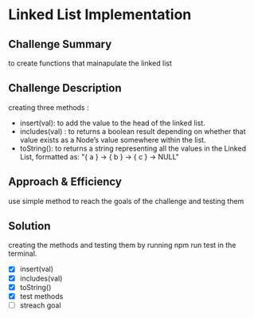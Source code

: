 
# Linked List Implementation

## Challenge Summary
to create functions that mainapulate the linked list

## Challenge Description
creating three methods :
- insert(val): to add the value to the head of the linked list.
- includes(val) : to returns a boolean result depending on whether that value exists as a Node’s value somewhere within the list.
- toString(): to returns a string representing all the values in the Linked List, formatted as:
"{ a } -> { b } -> { c } -> NULL"

## Approach & Efficiency
use simple method to reach the goals of the challenge and testing them

## Solution
creating the methods and testing them by running npm run test in the terminal.


- [x] insert(val)
- [x] includes(val)
- [x] toString()
- [x] test methods
- [ ] streach goal
